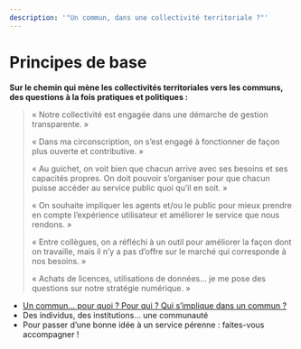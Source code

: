 ```yaml
---
description: '"Un commun, dans une collectivité territoriale ?"'
---
```


# Principes de base

**Sur le chemin qui mène les collectivités territoriales vers les communs, des questions à la fois pratiques et politiques :**

> « Notre collectivité est engagée dans une démarche de gestion transparente. »
>
> « Dans ma circonscription, on s’est engagé à fonctionner de façon plus ouverte et contributive. »
>
> « Au guichet, on voit bien que chacun arrive avec ses besoins et ses capacités propres. On doit pouvoir s’organiser pour que chacun puisse accéder au service public quoi qu’il en soit. »
>
> « On souhaite impliquer les agents et/ou le public pour mieux prendre en compte l’expérience utilisateur et améliorer le service que nous rendons. »
>
> « Entre collègues, on a réfléchi à un outil pour améliorer la façon dont on travaille, mais il n’y a pas d’offre sur le marché qui corresponde à nos besoins. »
>
> « Achats de licences, utilisations de données… je me pose des questions sur notre stratégie numérique. »

* [Un commun... pour quoi ? Pour qui ? Qui s’implique dans un commun ?](premiers-pas.md)
* Des individus, des institutions… une communauté 
* Pour passer d’une bonne idée à un service pérenne : faites-vous accompagner !

